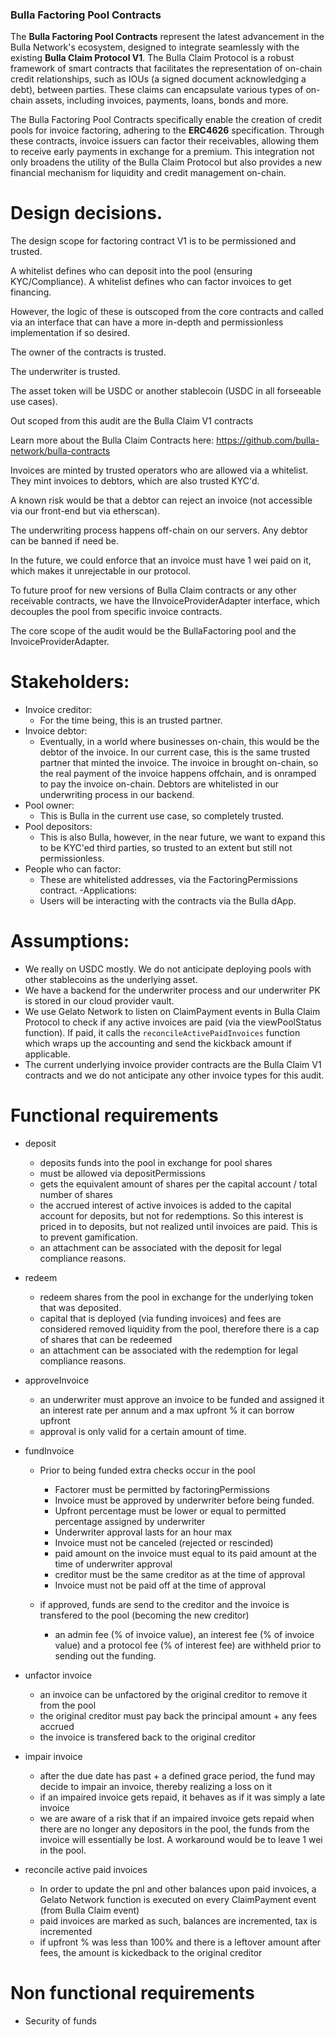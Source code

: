 ### Bulla Factoring Pool Contracts

The **Bulla Factoring Pool Contracts** represent the latest advancement in the Bulla Network's ecosystem, designed to integrate seamlessly with the existing **Bulla Claim Protocol V1**. The Bulla Claim Protocol is a robust framework of smart contracts that facilitates the representation of on-chain credit relationships, such as IOUs (a signed document acknowledging a debt), between parties. These claims can encapsulate various types of on-chain assets, including invoices, payments, loans, bonds and more.

The Bulla Factoring Pool Contracts specifically enable the creation of credit pools for invoice factoring, adhering to the **ERC4626** specification. Through these contracts, invoice issuers can factor their receivables, allowing them to receive early payments in exchange for a premium. This integration not only broadens the utility of the Bulla Claim Protocol but also provides a new financial mechanism for liquidity and credit management on-chain.

# Design decisions.

The design scope for factoring contract V1 is to be permissioned and trusted.

A whitelist defines who can deposit into the pool (ensuring KYC/Compliance).
A whitelist defines who can factor invoices to get financing.

However, the logic of these is outscoped from the core contracts and called via an interface that can have a more in-depth and permissionless implementation if so desired.

The owner of the contracts is trusted.

The underwriter is trusted.

The asset token will be USDC or another stablecoin (USDC in all forseeable use cases).

Out scoped from this audit are the Bulla Claim V1 contracts

Learn more about the Bulla Claim Contracts here: https://github.com/bulla-network/bulla-contracts

Invoices are minted by trusted operators who are allowed via a whitelist. They mint invoices to debtors, which are also trusted KYC'd.

A known risk would be that a debtor can reject an invoice (not accessible via our front-end but via etherscan).

The underwriting process happens off-chain on our servers. Any debtor can be banned if need be.

In the future, we could enforce that an invoice must have 1 wei paid on it, which makes it unrejectable in our protocol.

To future proof for new versions of Bulla Claim contracts or any other receivable contracts, we have the IInvoiceProviderAdapter interface, which decouples the pool from specific invoice contracts.

The core scope of the audit would be the BullaFactoring pool and the InvoiceProviderAdapter.

# Stakeholders:
- Invoice creditor:
    - For the time being, this is an trusted partner.
- Invoice debtor:
    - Eventually, in a world where businesses on-chain, this would be the debtor of the invoice. In our current case, this is the same trusted partner that minted the invoice. The invoice in brought on-chain, so the real payment of the invoice happens offchain, and is onramped to pay the invoice on-chain. Debtors are whitelisted in our underwriting process in our backend.
- Pool owner:
    - This is Bulla in the current use case, so completely trusted.
- Pool depositors:
    - This is also Bulla, however, in the near future, we want to expand this to be KYC'ed third parties, so trusted to an extent but still not permissionless.
- People who can factor:
    - These are whitelisted addresses, via the FactoringPermissions contract.
-Applications:
    - Users will be interacting with the contracts via the Bulla dApp.

# Assumptions:
- We really on USDC mostly. We do not anticipate deploying pools with other stablecoins as the underlying asset.
- We have a backend for the underwriter process and our underwriter PK is stored in our cloud provider vault.
- We use Gelato Network to listen on ClaimPayment events in Bulla Claim Protocol to check if any active invoices are paid (via the viewPoolStatus function). If paid, it calls the `reconcileActivePaidInvoices` function which wraps up the accounting and send the kickback amount if applicable.
- The current underlying invoice provider contracts are the Bulla Claim V1 contracts and we do not anticipate any other invoice types for this audit.

# Functional requirements
- deposit
    - deposits funds into the pool in exchange for pool shares
    - must be allowed via depositPermissions
    - gets the equivalent amount of shares per the capital account / total number of shares
    - the accrued interest of active invoices is added to the capital account for deposits, but not for redemptions. So this interest is priced in to deposits, but not realized until invoices are paid. This is to prevent gamification.
    - an attachment can be associated with the deposit for legal compliance reasons.

- redeem
    - redeem shares from the pool in exchange for the underlying token that was deposited.
    - capital that is deployed (via funding invoices) and fees are considered removed liquidity from the pool, therefore there is a cap of shares that can be redeemed
    - an attachment can be associated with the redemption for legal compliance reasons.

- approveInvoice
    - an underwriter must approve an invoice to be funded and assigned it an interest rate per annum and a max upfront % it can borrow upfront
    - approval is only valid for a certain amount of time.

- fundInvoice
    - Prior to being funded extra checks occur in the pool
        - Factorer must be permitted by factoringPermissions
        - Invoice must be approved by underwriter before being funded.
        - Upfront percentage must be lower or equal to permitted percentage assigned by underwriter
        - Underwriter approval lasts for an hour max
        - Invoice must not be canceled (rejected or rescinded)
        - paid amount on the invoice must equal to its paid amount at the time of underwriter approval
        - creditor must be the same creditor as at the time of approval
        - Invoice must not be paid off at the time of approval
    
    - if approved, funds are send to the creditor and the invoice is transfered to the pool (becoming the new creditor)
        - an admin fee (% of invoice value), an interest fee (% of invoice value) and a protocol fee (% of interest fee) are withheld prior to sending out the funding.

- unfactor invoice
    - an invoice can be unfactored by the original creditor to remove it from the pool
    - the original creditor must pay back the principal amount + any fees accrued
    - the invoice is transfered back to the original creditor

- impair invoice
    - after the due date has past + a defined grace period, the fund may decide to impair an invoice, thereby realizing a loss on it
    - if an impaired invoice gets repaid, it behaves as if it was simply a late invoice
    - we are aware of a risk that if an impaired invoice gets repaid when there are no longer any depositors in the pool, the funds from the invoice will essentially be lost. A workaround would be to leave 1 wei in the pool.

- reconcile active paid invoices
    - In order to update the pnl and other balances upon paid invoices, a Gelato Network function is executed on every ClaimPayment event (from Bulla Claim event)
    - paid invoices are marked as such, balances are incremented, tax is incremented
    - if upfront % was less than 100% and there is a leftover amount after fees, the amount is kickedback to the original creditor

# Non functional requirements
- Security of funds
